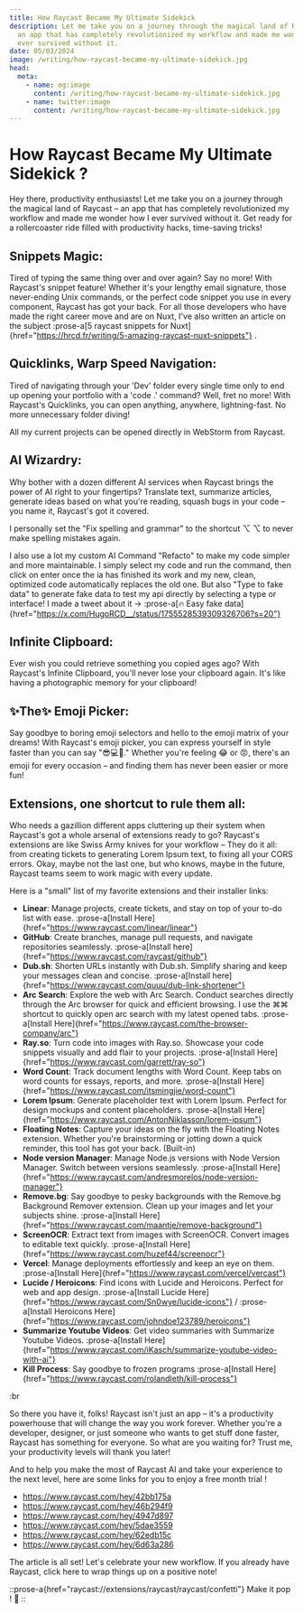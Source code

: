 ```yaml
---
title: How Raycast Became My Ultimate Sidekick
description: Let me take you on a journey through the magical land of Raycast –
  an app that has completely revolutionized my workflow and made me wonder how I
  ever survived without it.
date: 05/03/2024
image: /writing/how-raycast-became-my-ultimate-sidekick.jpg
head:
  meta:
    - name: og:image
      content: /writing/how-raycast-became-my-ultimate-sidekick.jpg
    - name: twitter:image
      content: /writing/how-raycast-became-my-ultimate-sidekick.jpg
---
```


# How Raycast Became My Ultimate Sidekick ?

Hey there, productivity enthusiasts! Let me take you on a journey through the magical land of Raycast – an app that has completely revolutionized my workflow and made me wonder how I ever survived without it. Get ready for a rollercoaster ride filled with productivity hacks, time-saving tricks!

## Snippets Magic:

Tired of typing the same thing over and over again? Say no more! With Raycast's snippet feature! Whether it's your lengthy email signature, those never-ending Unix commands, or the perfect code snippet you use in every component, Raycast has got your back. For all those developers who have made the right career move and are on Nuxt, I've also written an article on the subject :prose-a[5 raycast snippets for Nuxt]{href="https://hrcd.fr/writing/5-amazing-raycast-nuxt-snippets"} .

## Quicklinks, Warp Speed Navigation:

Tired of navigating through your 'Dev' folder every single time only to end up opening your portfolio with a 'code .' command? Well, fret no more! With Raycast's Quicklinks, you can open anything, anywhere, lightning-fast. No more unnecessary folder diving!

All my current projects can be opened directly in WebStorm from Raycast.

## AI Wizardry:

Why bother with a dozen different AI services when Raycast brings the power of AI right to your fingertips? Translate text, summarize articles, generate ideas based on what you're reading, squash bugs in your code – you name it, Raycast's got it covered.

I personally set the "Fix spelling and grammar" to the shortcut ⌥ ⌥ to never make spelling mistakes again.

I also use a lot my custom AI Command "Refacto" to make my code simpler and more maintainable. I simply select my code and run the command, then click on enter once the ia has finished its work and my new, clean, optimized code automatically replaces the old one. But also "Type to fake data" to generate fake data to test my api directly by selecting a type or interface! I made a tweet about it -> :prose-a[🔥 Easy fake data]{href="https://x.com/HugoRCD__/status/1755528539309326706?s=20"}

## Infinite Clipboard:

Ever wish you could retrieve something you copied ages ago? With Raycast's Infinite Clipboard, you'll never lose your clipboard again. It's like having a photographic memory for your clipboard!

## ✨The✨ Emoji Picker:

Say goodbye to boring emoji selectors and hello to the emoji matrix of your dreams! With Raycast's emoji picker, you can express yourself in style faster than you can say "😎💻🚀." Whether you're feeling 😂 or 😡, there's an emoji for every occasion – and finding them has never been easier or more fun!

## Extensions, one shortcut to rule them all:

Who needs a gazillion different apps cluttering up their system when Raycast's got a whole arsenal of extensions ready to go? Raycast's extensions are like Swiss Army knives for your workflow – They do it all: from creating tickets to generating Lorem Ipsum text, to fixing all your CORS errors. Okay, maybe not the last one, but who knows, maybe in the future, Raycast teams seem to work magic with every update.

Here is a "small" list of my favorite extensions and their installer links:

- **Linear**: Manage projects, create tickets, and stay on top of your to-do list with ease.
  :prose-a[Install Here]{href="https://www.raycast.com/linear/linear"}
- **GitHub**: Create branches, manage pull requests, and navigate repositories seamlessly.
  :prose-a[Install here]{href="https://www.raycast.com/raycast/github"}
  [](https://www.raycast.com/raycast/github)
- **Dub.sh**: Shorten URLs instantly with Dub.sh. Simplify sharing and keep your messages clean and concise.
  :prose-a[Install here]{href="https://www.raycast.com/quuu/dub-link-shortener"}
- **Arc Search**: Explore the web with Arc Search. Conduct searches directly through the Arc browser for quick and efficient browsing. I use the ⌘⌘ shortcut to quickly open arc search with my latest opened tabs.
  :prose-a[Install Here]{href="https://www.raycast.com/the-browser-company/arc"}
- **Ray.so**: Turn code into images with Ray.so. Showcase your code snippets visually and add flair to your projects.
  :prose-a[Install Here]{href="https://www.raycast.com/garrett/ray-so"}
- **Word Count**: Track document lengths with Word Count. Keep tabs on word counts for essays, reports, and more.
  :prose-a[Install Here]{href="https://www.raycast.com/itsmingjie/word-count"}
- **Lorem Ipsum**: Generate placeholder text with Lorem Ipsum. Perfect for design mockups and content placeholders.
  :prose-a[Install Here]{href="https://www.raycast.com/AntonNiklasson/lorem-ipsum"}
  [](https://www.raycast.com/AntonNiklasson/lorem-ipsum)
- **Floating Notes**: Capture your ideas on the fly with the Floating Notes extension. Whether you're brainstorming or jotting down a quick reminder, this tool has got your back. (Built-in)
- **Node version Manager**: Manage Node.js versions with Node Version Manager. Switch between versions seamlessly.
  :prose-a[Install Here]{href="https://www.raycast.com/andresmorelos/node-version-manager"}
  [](https://www.raycast.com/andresmorelos/node-version-manager)
- **Remove.bg**: Say goodbye to pesky backgrounds with the Remove.bg Background Remover extension. Clean up your images and let your subjects shine.
  :prose-a[Install Here]{href="https://www.raycast.com/maantje/remove-background"}
  [](https://www.raycast.com/maantje/remove-background)
- **ScreenOCR**: Extract text from images with ScreenOCR. Convert images to editable text quickly.
  :prose-a[Install Here]{href="https://www.raycast.com/huzef44/screenocr"}
  [](https://www.raycast.com/huzef44/screenocr)
- **Vercel**: Manage deployments effortlessly and keep an eye on them.
  :prose-a[Install Here]{href="https://www.raycast.com/vercel/vercast"}
  [](https://www.raycast.com/vercel/vercast)
- **Lucide / Heroicons**: Find icons with Lucide and Heroicons. Perfect for web and app design.
  :prose-a[Install Lucide Here]{href="https://www.raycast.com/Sn0wye/lucide-icons"}
  /
  :prose-a[Install Heroicons Here]{href="https://www.raycast.com/johndoe123789/heroicons"}
- **Summarize Youtube Videos**: Get video summaries with Summarize Youtube Videos.
  :prose-a[Install Here]{href="https://www.raycast.com/iKasch/summarize-youtube-video-with-ai"}
- **Kill Process**: Say goodbye to frozen programs
  :prose-a[Install Here]{href="https://www.raycast.com/rolandleth/kill-process"}
  [](https://www.raycast.com/rolandleth/kill-process)

:br

So there you have it, folks! Raycast isn't just an app – it's a productivity powerhouse that will change the way you work forever. Whether you're a developer, designer, or just someone who wants to get stuff done faster, Raycast has something for everyone. So what are you waiting for? Trust me, your productivity levels will thank you later!

And to help you make the most of Raycast AI and take your experience to the next level, here are some links for you to enjoy a free month trial !

- <https://www.raycast.com/hey/42bb175a>
- <https://www.raycast.com/hey/46b294f9>
- <https://www.raycast.com/hey/4947d897>
- <https://www.raycast.com/hey/5dae3559>
- <https://www.raycast.com/hey/62edb15c>
- <https://www.raycast.com/hey/6d63a286>

The article is all set! Let's celebrate your new workflow. If you already have Raycast, click here to wrap things up on a positive note!

::prose-a{href="raycast://extensions/raycast/raycast/confetti"}
Make it pop ! 🎉
::
